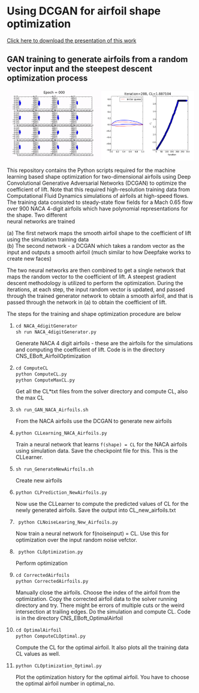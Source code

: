# Using DCGAN for airfoil shape optimization 

[Click here to download the presentation of this work](https://www.dropbox.com/scl/fi/cqm5mbc9h2pyxvbqnsq2i/DCGANAirfoilOptimization.pptx?dl=0&rlkey=h43ujaya819euvmjsdx56fk5z)

## GAN training to generate airfoils from a random vector input and the steepest descent optimization process

<img src="Images/GAN_1.gif?raw=true&v=100" alt="your_alternative_text" width="50%" height="50%" loop="true" autoplay="true"><img src="Images/OptimalAirfoil288.png" alt="your_alternative_text" width="49%" height="49%">

This repository contains the Python scripts required for the machine learning based shape optimization for two-dimensional airfoils 
using Deep Convolutional Generative Adversarial Networks (DCGAN) to optimize the coefficient of lift. Note that this required 
high-resolution training data from Computational Fluid Dynamics simulations of airfoils at high-speed flows. The training data consisted 
to steady-state flow fields for a Mach 0.65 flow over 900 NACA 4-digit airfoils which have polynomial representations for the shape. Two different   
neural networks are trained  
 
(a) The first network maps the smooth airfoil shape to the coefficient of lift using the simulation training data  
(b) The second network - a DCGAN which takes a random vector as the input and outputs a smooth airfoil (much similar to how Deepfake works to create new faces)

The two neural networks are then combined to get a single network that maps the random vector to the coefficient of lift.
A steepest gradient descent methodology is utilized to perform the optimization. During 
the iterations, at each step, the input random vector is updated, and passed through the trained generator network to obtain a 
smooth airfoil, and that is passed through the network in (a) to obtain the coefficient of lift.  

The steps for the training and shape optimization procedure are below

1. ```
   cd NACA_4digitGenerator    
   sh run NACA_4digitGenerator.py
	```

   Generate NACA 4 digit airfoils - these are the airfoils for the simulations and computing the coefficient of lift. Code is in the directory CNS_EBoft_AirfoilOptimization 

2. ``` 
   cd ComputeCL    
   python ComputeCL.py    
   python ComputeMaxCL.py
   ```

   Get all the CL*txt files from the solver directory and compute CL, also the max CL    

3. ```
   sh run_GAN_NACA_Airfoils.sh
   ```
   From the NACA airfoils use the DCGAN to generate new airfoils    

4. ``` 
   python CLLearning_NACA_Airfoils.py
   ```
   Train a neural network that learns `f(shape) = CL` for the NACA airfoils using simulation data. Save the checkpoint file for this. This is the CLLearner.    

4. ```
   sh run_GenerateNewAirfoils.sh
   ```
   Create new airfoils

5. ```
   python CLPrediction_NewAirfoils.py
   ```

   Now use the CLLearner to compute the predicted values of CL for the newly generated airfoils. Save the output into CL_new_airfoils.txt   

6. ``` 
	python CLNoiseLearing_New_Airfoils.py
   ```

   Now train a neural network for f(noiseinput) = CL. Use this for optimization over the input random noise vefctor.   

7. ``` 
	python CLOptimization.py
   ```	

   Perform optimization   

8. ```
   cd CorrectedAirfoils   
   python CorrectedAirfoils.py
   ```

   Manually close the airfoils. Choose the index of the airfoil from the optimization. Copy the corrected  airfoil data to the solver running directory and try. 
There might be errors of multiple cuts or the weird intersection at trailing edges. Do the simulation and compute CL. Code is in the directory CNS_EBoft_OptimalAirfoil  

9. ```
   cd OptimalAirfoil    
   python ComputeCLOptimal.py
   ```
   
   Compute the CL for the optimal airfoil. It also plots all the training data CL values as well.   

10. ```
    python CLOptimization_Optimal.py
	``` 
 
    Plot the optimization history for the optimal airfoil. You have to choose the optimal airfoil number in optimal_no.   


